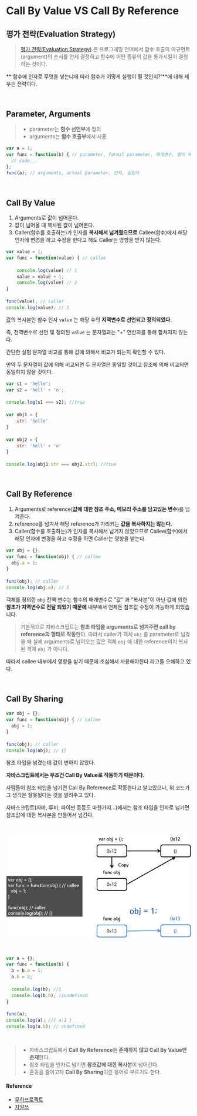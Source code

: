 # Call By Value VS Call By Reference

## 평가 전략(Evaluation Strategy)

> [평가 전략(Evaluation Strategy)](https://ko.wikipedia.org/wiki/%ED%8F%89%EA%B0%80_%EC%A0%84%EB%9E%B5_(%EC%BB%B4%ED%93%A8%ED%84%B0_%ED%94%84%EB%A1%9C%EA%B7%B8%EB%9E%98%EB%B0%8D)) 은 프로그래밍 언어에서 함수 호출의 아규먼트(argument)의 순서를 언제 결정하고 함수에 어떤 종류의 값을 통과시킬지 결정하는 것이다.

**'함수에 인자로 무엇을 넣는냐에 따라 함수가 어떻게 실행이 될 것인지?'**에 대해 세우는 전략이다.

<br/>

## Parameter, Arguments

> * parameter는 **함수 선언부**에 정의
> * arguments는 **함수 호출부**에서 사용

```javascript
var a = 1;
var func = function(b) { // parameter, formal parameter, 매개변수, 형식 매개변수
  // code...
};
func(a); // arguments, actual parameter, 인자, 실인자
```

<br/>

## Call By Value

1. Arguments로 값이 넘어온다.
2. 값이 넘어올 때 복사된 값이 넘어온다.
3. Caller(함수를 호출하는)가 인자를 **복사해서 넘겨줬으므로** Callee(함수)에서 해당 인자에 변경을 하고 수정을 한다고 해도 Caller는 영향을 받지 않는다.

```javascript
var value = 1;
var func = function(value) { // callee

    console.log(value) // 1
    value = value + 1;
    console.log(value) // 2
}

func(value); // caller
console.log(value); // 1
```

값의 복사본인 함수 인자 `value` 는 해당 수의 **지역변수로 선언되고 정의되었다.**

즉, 전역변수로 선언 및 정의된 `value` 는 문자열과는 "+" 연산자를 통해 합쳐지지 않는다.

간단한 실험 문자열 비교를 통해 값에 의해서 비교가 되는지 확인할 수 있다.

만약 두 문자열이 값에 의해 비교되면 두 문자열은 동일할 것이고 참조에 의해 비교되면 동일하지 않을 것이다.

```javascript
var s1 = 'hello';
var s2 = 'hell' + 'o';

console.log(s1 === s2); //true

var obj1 = {
    str: 'hello'
}

var obj2 = {
    str: 'hell' + 'o'
}

console.log(obj1.str === obj2.str); //true
```

<br/>

## Call By Reference

1. Arguments로 reference(**값에 대한 참조 주소, 메모리 주소를 담고있는 변수**)를 넘겨준다.
2. reference를 넘겨서 해당 reference가 가리키는 **값을 복사하지는 않는다.**
3. Caller(함수를 호출하는)가 인자를 복사해서 넘기지 않았으므로 Callee(함수)에서 해당 인자에 변경을 하고 수정을 하면 Caller는 영향을 받는다.

```javascript
var obj = {};
var func = function(obj) { // callee
  obj.a = 1;
}

func(obj); // caller
console.log(obj.a); // 1
```

객체를 정의한 `obj` 전역 변수는 함수의 매개변수로 "값" 과 "복사본"이 아닌 값에 의한 **참조가 지역변수로 전달 되었기 때문에** 내부에서 언제든 참조값 수정이 가능하게 되었습니다.

> 기본적으로 자바스크립트는 **참조 타입을 arguments로 넘겨주면 call by reference의 형태로 작동**한다.
따라서 caller가 객체 `obj` 를 parameter로 넘겼을 때 실제 arguments로 넘어오는 값은 객체 `obj` 에 대한 reference이지 복사된 객체 `obj` 가 아니다.

따라서 callee 내부에서 영향을 받기 때문에 조심해서 사용해야한다.라고들 오해하고 있다.

<br/>

## Call By Sharing

```javascript
var obj = {};
var func = function(obj) { // callee
  obj = 1;
}

func(obj); // caller
console.log(obj); // {}
```

참조 타입을 넘겼는데 값이 변하지 않았다.

**자바스크립트에서는 무조건 Call By Value로 작동하기 때문이다.**

사람들이 참조 타입을 넘기면 Call By Reference로 작동한다고 알고있으나, 위 코드가 그 생각은 잘못됬다는 것을 알려주고 있다.

자바스크립트(자바, 루비, 파이썬 등등도 마찬가지…)에서는 참조 타입을 인자로 넘기면 참조값에 대한 복사본을 만들어서 넘긴다.

<br/>

![CallBySharing](/JavaScript/images/CallBySharing.png)

<br/>

```javascript
var a = {};
var func = function(b) {
  b = b.a = 1;
  b.b = 2;

  console.log(b); //1
  console.log(b.b); //undefined
}

func(a);
console.log(a); //{ a:1 }
console.log(a.b); // undefined
```

<br/>

> - 자바스크립트에서 **Call By Reference는 존재하지 않고 Call By Value만 존재**한다.
> - 참조 타입을 인자로 넘기면 **참조값에 대한 복사본**이 넘어간다.
> - 혼동을 줄이고자 **Call By Sharing**이란 용어로 부르기도 한다.

#### Reference

* [무하프로젝트](http://mohwaproject.tistory.com/entry/%EC%9E%90%EB%B0%94%EC%8A%A4%EB%A6%BD%ED%8A%B8%EC%97%90%EC%84%9C-%EA%B0%92%EA%B3%BC-%EC%B0%B8%EC%A1%B0%EC%9D%98-%EC%B0%A8%EC%9D%B4)
* [자알쓰](https://blog.perfectacle.com/2017/10/30/js-014-call-by-value-vs-call-by-reference/)

